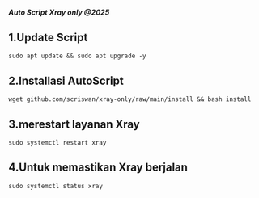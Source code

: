 ##### Auto Script Xray only @2025

## 1.Update Script
```
sudo apt update && sudo apt upgrade -y
```

## 2.Installasi AutoScript
```
wget github.com/scriswan/xray-only/raw/main/install && bash install
```

## 3.merestart layanan Xray
```
sudo systemctl restart xray
```

## 4.Untuk memastikan Xray berjalan
```
sudo systemctl status xray
```
